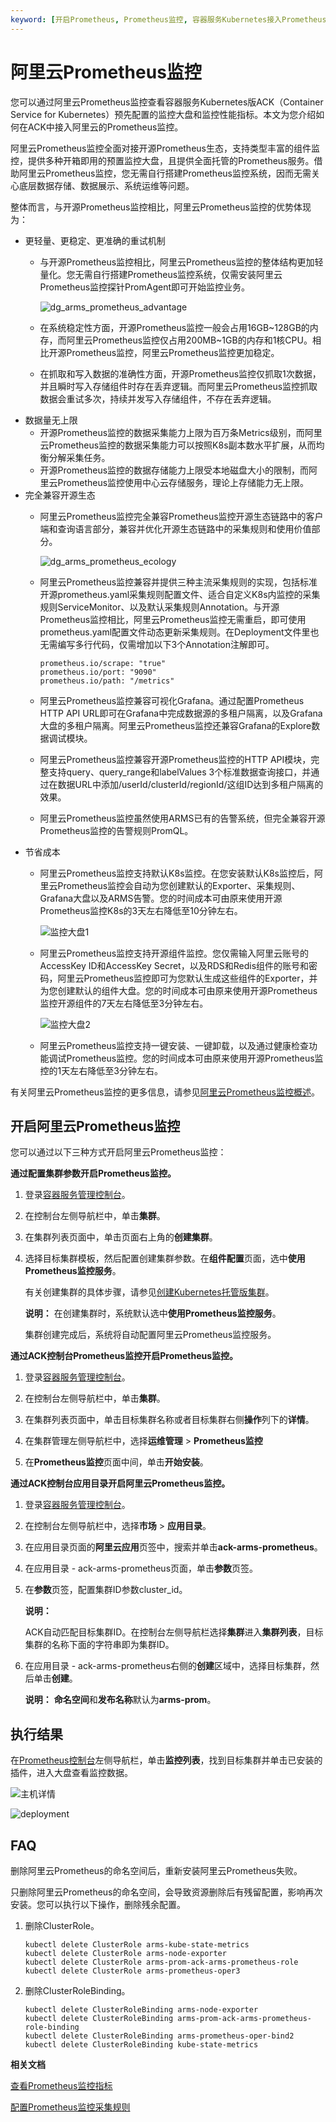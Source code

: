 ```yaml
---
keyword: [开启Prometheus, Prometheus监控, 容器服务Kubernetes接入Prometheus]
---
```


# 阿里云Prometheus监控

您可以通过阿里云Prometheus监控查看容器服务Kubernetes版ACK（Container Service for Kubernetes）预先配置的监控大盘和监控性能指标。本文为您介绍如何在ACK中接入阿里云的Prometheus监控。

阿里云Prometheus监控全面对接开源Prometheus生态，支持类型丰富的组件监控，提供多种开箱即用的预置监控大盘，且提供全面托管的Prometheus服务。借助阿里云Prometheus监控，您无需自行搭建Prometheus监控系统，因而无需关心底层数据存储、数据展示、系统运维等问题。

整体而言，与开源Prometheus监控相比，阿里云Prometheus监控的优势体现为：

-   更轻量、更稳定、更准确的重试机制
    -   与开源Prometheus监控相比，阿里云Prometheus监控的整体结构更加轻量化。您无需自行搭建Prometheus监控系统，仅需安装阿里云Prometheus监控探针PromAgent即可开始监控业务。

        ![dg_arms_prometheus_advantage](https://static-aliyun-doc.oss-accelerate.aliyuncs.com/assets/img/zh-CN/7095659951/p76745.png)

    -   在系统稳定性方面，开源Prometheus监控一般会占用16GB~128GB的内存，而阿里云Prometheus监控仅占用200MB~1GB的内存和1核CPU。相比开源Prometheus监控，阿里云Prometheus监控更加稳定。
    -   在抓取和写入数据的准确性方面，开源Prometheus监控仅抓取1次数据，并且瞬时写入存储组件时存在丢弃逻辑。而阿里云Prometheus监控抓取数据会重试多次，持续并发写入存储组件，不存在丢弃逻辑。
-   数据量无上限
    -   开源Prometheus监控的数据采集能力上限为百万条Metrics级别，而阿里云Prometheus监控的数据采集能力可以按照K8s副本数水平扩展，从而均衡分解采集任务。
    -   开源Prometheus监控的数据存储能力上限受本地磁盘大小的限制，而阿里云Prometheus监控使用中心云存储服务，理论上存储能力无上限。
-   完全兼容开源生态
    -   阿里云Prometheus监控完全兼容Prometheus监控开源生态链路中的客户端和查询语言部分，兼容并优化开源生态链路中的采集规则和使用价值部分。

        ![dg_arms_prometheus_ecology](https://static-aliyun-doc.oss-accelerate.aliyuncs.com/assets/img/zh-CN/7095659951/p76971.png)

    -   阿里云Prometheus监控兼容并提供三种主流采集规则的实现，包括标准开源prometheus.yaml采集规则配置文件、适合自定义K8s内监控的采集规则ServiceMonitor、以及默认采集规则Annotation。与开源Prometheus监控相比，阿里云Prometheus监控无需重启，即可使用prometheus.yaml配置文件动态更新采集规则。在Deployment文件里也无需编写多行代码，仅需增加以下3个Annotation注解即可。

        ```
        prometheus.io/scrape: "true"
        prometheus.io/port: "9090"
        prometheus.io/path: "/metrics"
        ```

    -   阿里云Prometheus监控兼容可视化Grafana。通过配置Prometheus HTTP API URL即可在Grafana中完成数据源的多租户隔离，以及Grafana大盘的多租户隔离。阿里云Prometheus监控还兼容Grafana的Explore数据调试模块。
    -   阿里云Prometheus监控兼容开源Prometheus监控的HTTP API模块，完整支持query、query\_range和labelValues 3个标准数据查询接口，并通过在数据URL中添加/userId/clusterId/regionId/这组ID达到多租户隔离的效果。
    -   阿里云Prometheus监控虽然使用ARMS已有的告警系统，但完全兼容开源Prometheus监控的告警规则PromQL。
-   节省成本
    -   阿里云Prometheus监控支持默认K8s监控。在您安装默认K8s监控后，阿里云Prometheus监控会自动为您创建默认的Exporter、采集规则、Grafana大盘以及ARMS告警。您的时间成本可由原来使用开源Prometheus监控K8s的3天左右降低至10分钟左右。

        ![监控大盘1](https://static-aliyun-doc.oss-accelerate.aliyuncs.com/assets/img/zh-CN/7095659951/p103080.png)

    -   阿里云Prometheus监控支持开源组件监控。您仅需输入阿里云账号的AccessKey ID和AccessKey Secret，以及RDS和Redis组件的账号和密码，阿里云Prometheus监控即可为您默认生成这些组件的Exporter，并为您创建默认的组件大盘。您的时间成本可由原来使用开源Prometheus监控开源组件的7天左右降低至3分钟左右。

        ![监控大盘2](https://static-aliyun-doc.oss-accelerate.aliyuncs.com/assets/img/zh-CN/7095659951/p103081.png)

    -   阿里云Prometheus监控支持一键安装、一键卸载，以及通过健康检查功能调试Prometheus监控。您的时间成本可由原来使用开源Prometheus监控的1天左右降低至3分钟左右。

有关阿里云Prometheus监控的更多信息，请参见[阿里云Prometheus监控概述]()。

## 开启阿里云Prometheus监控

您可以通过以下三种方式开启阿里云Prometheus监控：

**通过配置集群参数开启Prometheus监控。**

1.  登录[容器服务管理控制台](https://cs.console.aliyun.com)。

2.  在控制台左侧导航栏中，单击**集群**。

3.  在集群列表页面中，单击页面右上角的**创建集群**。

4.  选择目标集群模板，然后配置创建集群参数。在**组件配置**页面，选中**使用Prometheus监控服务**。

    有关创建集群的具体步骤，请参见[创建Kubernetes托管版集群](/cn.zh-CN/Kubernetes集群用户指南/集群管理/创建集群/创建Kubernetes托管版集群.md)。

    **说明：** 在创建集群时，系统默认选中**使用Prometheus监控服务**。

    集群创建完成后，系统将自动配置阿里云Prometheus监控服务。


**通过ACK控制台Prometheus监控开启Prometheus监控。**

1.  登录[容器服务管理控制台](https://cs.console.aliyun.com)。

2.  在控制台左侧导航栏中，单击**集群**。

3.  在集群列表页面中，单击目标集群名称或者目标集群右侧**操作**列下的**详情**。

4.  在集群管理左侧导航栏中，选择**运维管理** \> **Prometheus监控**

5.  在**Prometheus监控**页面中间，单击**开始安装**。


**通过ACK控制台应用目录开启阿里云Prometheus监控。**

1.  登录[容器服务管理控制台](https://cs.console.aliyun.com)。

2.  在控制台左侧导航栏中，选择**市场** \> **应用目录**。

3.  在应用目录页面的**阿里云应用**页签中，搜索并单击**ack-arms-prometheus**。

4.  在应用目录 - ack-arms-prometheus页面，单击**参数**页签。

5.  在**参数**页签，配置集群ID参数cluster\_id。

    **说明：**

    ACK自动匹配目标集群ID。在控制台左侧导航栏选择**集群**进入**集群列表**，目标集群的名称下面的字符串即为集群ID。

6.  在应用目录 - ack-arms-prometheus右侧的**创建**区域中，选择目标集群，然后单击**创建**。

    **说明：** **命名空间**和**发布名称**默认为**arms-prom**。


## 执行结果

在[Prometheus控制台](https://prometheus.console.aliyun.com/#/home)左侧导航栏，单击**监控列表**，找到目标集群并单击已安装的插件，进入大盘查看监控数据。

![主机详情](https://static-aliyun-doc.oss-accelerate.aliyuncs.com/assets/img/zh-CN/7095659951/p97178.png)

![deployment](https://static-aliyun-doc.oss-accelerate.aliyuncs.com/assets/img/zh-CN/8095659951/p97179.png)

## FAQ

删除阿里云Prometheus的命名空间后，重新安装阿里云Prometheus失败。

只删除阿里云Prometheus的命名空间，会导致资源删除后有残留配置，影响再次安装。您可以执行以下操作，删除残余配置。

1.  删除ClusterRole。

    ```
    kubectl delete ClusterRole arms-kube-state-metrics
    kubectl delete ClusterRole arms-node-exporter
    kubectl delete ClusterRole arms-prom-ack-arms-prometheus-role
    kubectl delete ClusterRole arms-prometheus-oper3
    ```

2.  删除ClusterRoleBinding。

    ```
    kubectl delete ClusterRoleBinding arms-node-exporter
    kubectl delete ClusterRoleBinding arms-prom-ack-arms-prometheus-role-binding
    kubectl delete ClusterRoleBinding arms-prometheus-oper-bind2
    kubectl delete ClusterRoleBinding kube-state-metrics
    ```


**相关文档**  


[查看Prometheus监控指标]()

[配置Prometheus监控采集规则]()


